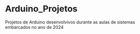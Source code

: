 # Arduino_Projetos
Projetos de Arduino desenvolvivos durante as aulas de sistemas embarcados no ano de 2024
